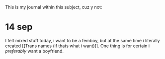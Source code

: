 This is my journal within this subject, cuz y not:
# 14 sep
I felt mixed stuff today, i want to be a femboy, but at the same time i literally created [[Trans names (if thats what i want)]]. One thing is for certain i *preferably* want a boyfriend.